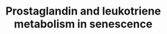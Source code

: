 ---
annotations:
- id: PW:0000464
  parent: classic metabolic pathway
  type: Pathway Ontology
  value: leukotriene metabolic pathway
- id: PW:0000277
  parent: regulatory pathway
  type: Pathway Ontology
  value: cellular senescence pathway
- id: PW:0000651
  parent: regulatory pathway
  type: Pathway Ontology
  value: aging pathway
- id: PW:0000156
  parent: classic metabolic pathway
  type: Pathway Ontology
  value: prostaglandin metabolic pathway
authors:
- JDoreen
- Mario5181
- TadeIdowu
- DKalbe
- Frucsek13
- Aysegul Celik
- Eweitz
- Egonw
- Khanspers
- Ddigles
citedin:
- link: PMC11768370
  title: 'Etodolac Single Dose Metabolic Profile Elucidation: Pharmacokinetics and
    Adverse Events in Healthy Volunteers (2025)'
communities:
- ONTOX
description: 'Prostaglandins are active lipid molecules that are shown to have a great
  impact on cellular senescence (Wiley et al., 2021). Prostaglandins are derived from
  arachidonic acid, which is cleaved by the enzyme cytosolic phospholipase A2 (cPLA2)
  from the membrane phospholipids (Yang et al., 2011).   The cyclooxygenase 2 (COX-2)-prostaglandin
  E2 (PGE2) pathway takes part in the induction, as well as the maintenance of senescence.
  COX-2 is the inducing enzyme which causes the conversion of AA into PGH2 and PGG2,
  which are then readily converted into PGF2⍺, PGD2, PGE2, PGI2, and TxA2 through
  prostaglandin synthases (Cormenier et al., 2017; Martien et al., 2013). The produced
  active prostaglandins can then act on intracellular receptors and trigger a downward
  signalling cascade, leading to the stimulation or inhibition of cAMP or the stimulation
  of Ca²⁺. The cAMP-dependent pathway leads to the stimulation of the insulin-like
  growth factor binding protein 5 (IGFBP5) production, which then also activates p53.
  P53 activation reinforces senescence by stimulating the expression of COX mRNA,
  thus creating a positive feedback loop (Yang et al., 2011).  Two important active
  prostaglandins, namely dihomo-15d-PGJ2 and 15d-PGJ2 are highly elevated in senescent
  cells and induce COX-1 and 2, PTGES and PTGDS production through the activation
  of RAS and subsequently p53, reinforcing the positive feedback loop. Dihomo-15d-PGJ2
  is the most highly elevated senescence-associated prostaglandin and is produced
  by the elongation of arachidonic acid into adrenic acid, which is then enzymatically
  converted to yield the prostaglandin. 15d-PGJ2 on the other hand is produced through
  the dehydration of the active prostaglandin PGD2. In addition, RAS stimulates the
  secretion of SASP factors, which can consequently affect surrounding cells (Wiley
  et al., 2021).  Leukotrienes play an important role in the pathogenesis of inflammation.
  Just like prostaglandins, leukotrienes are synthesized from arachidonic acid that
  was cleaved from the membrane phospholipids (Wiley et al., 2019). ALOX12, ALOX15,
  ALOX5AP, LTC4S, LTA4H, ALOX15B and ALOX5, which are enzymes that conversion of arachidonic
  acid to either leukotriene A4 (LT4A) or Arachidonic acid 5-hydroperoxide (5-HPETE),
  are upregulated in senescence (Wiley et al., 2019; Häfner et al., 2019). The produced
  LTA4 can be converted into LTB4 or LTC4. LTC4 can then be consecutively cleaved
  into LTD4 and LTE4 (Suryadevara et al., 2020). All the mentioned leukotrienes are
  increased in cellular senescence and are thought to be part of the SASP (Lin & Xu,
  2020).  LTD4 is of particular importance in cellular senescence due to its increased
  interaction with the cysteinyl leukotriene receptor 1 (CysLT1R) (Wei et al., 2018;
  Song et al., 2019). This interaction has various consequences, such as the release
  of intracellular Ca²⁺, an increase of p21 and it also inhibits sirtuin 1 (SIRT1).
  SIRT1 regulates the cell cycle by inhibiting the phosphorylation of p53 and the
  release of various cytokines (Wei et al., 2018).  Therefore, it increases the release
  of pro-inflammatory cytokines and induce cellular senescence via the activation
  of p53 (Song et al., 2019).  ALOX5 contributes to an increase in reactive oxygen
  species (ROS) (Catalano et al., 2005; Menna et al., 2010). These ROS are thought
  to activate p53 which binds to ALOX5 and further increases its action (Häfner et
  al., 2019). Moreover, ALOX5 uses Ca²⁺ as a cofactor and its increased intracellular
  concentration further promotes ALOX5''s action (Menna et al., 2010). LTB4 is also
  stimulates the production of ROS. ALOX5 then stimulates the phosphorylation of p53
  and activates p21 (Menna et al., 2010; Catalano et al., 2005). This then causes
  the dephosphorylation of the retinoblastoma protein (RB1). As a consequence, senescence
  is induced (Catalano et al., 2005). '
last-edited: 2025-07-14
ndex: 84e4aa1a-5c75-11ec-b3be-0ac135e8bacf
organisms:
- Homo sapiens
redirect_from:
- /index.php/Pathway:WP5122
- /instance/WP5122
- /instance/WP5122_r139949
revision: r139949
schema-jsonld:
- '@context': https://schema.org/
  '@id': https://wikipathways.github.io/pathways/WP5122.html
  '@type': Dataset
  creator:
    '@type': Organization
    name: WikiPathways
  description: 'Prostaglandins are active lipid molecules that are shown to have a
    great impact on cellular senescence (Wiley et al., 2021). Prostaglandins are derived
    from arachidonic acid, which is cleaved by the enzyme cytosolic phospholipase
    A2 (cPLA2) from the membrane phospholipids (Yang et al., 2011).   The cyclooxygenase
    2 (COX-2)-prostaglandin E2 (PGE2) pathway takes part in the induction, as well
    as the maintenance of senescence. COX-2 is the inducing enzyme which causes the
    conversion of AA into PGH2 and PGG2, which are then readily converted into PGF2⍺,
    PGD2, PGE2, PGI2, and TxA2 through prostaglandin synthases (Cormenier et al.,
    2017; Martien et al., 2013). The produced active prostaglandins can then act on
    intracellular receptors and trigger a downward signalling cascade, leading to
    the stimulation or inhibition of cAMP or the stimulation of Ca²⁺. The cAMP-dependent
    pathway leads to the stimulation of the insulin-like growth factor binding protein
    5 (IGFBP5) production, which then also activates p53. P53 activation reinforces
    senescence by stimulating the expression of COX mRNA, thus creating a positive
    feedback loop (Yang et al., 2011).  Two important active prostaglandins, namely
    dihomo-15d-PGJ2 and 15d-PGJ2 are highly elevated in senescent cells and induce
    COX-1 and 2, PTGES and PTGDS production through the activation of RAS and subsequently
    p53, reinforcing the positive feedback loop. Dihomo-15d-PGJ2 is the most highly
    elevated senescence-associated prostaglandin and is produced by the elongation
    of arachidonic acid into adrenic acid, which is then enzymatically converted to
    yield the prostaglandin. 15d-PGJ2 on the other hand is produced through the dehydration
    of the active prostaglandin PGD2. In addition, RAS stimulates the secretion of
    SASP factors, which can consequently affect surrounding cells (Wiley et al., 2021).  Leukotrienes
    play an important role in the pathogenesis of inflammation. Just like prostaglandins,
    leukotrienes are synthesized from arachidonic acid that was cleaved from the membrane
    phospholipids (Wiley et al., 2019). ALOX12, ALOX15, ALOX5AP, LTC4S, LTA4H, ALOX15B
    and ALOX5, which are enzymes that conversion of arachidonic acid to either leukotriene
    A4 (LT4A) or Arachidonic acid 5-hydroperoxide (5-HPETE), are upregulated in senescence
    (Wiley et al., 2019; Häfner et al., 2019). The produced LTA4 can be converted
    into LTB4 or LTC4. LTC4 can then be consecutively cleaved into LTD4 and LTE4 (Suryadevara
    et al., 2020). All the mentioned leukotrienes are increased in cellular senescence
    and are thought to be part of the SASP (Lin & Xu, 2020).  LTD4 is of particular
    importance in cellular senescence due to its increased interaction with the cysteinyl
    leukotriene receptor 1 (CysLT1R) (Wei et al., 2018; Song et al., 2019). This interaction
    has various consequences, such as the release of intracellular Ca²⁺, an increase
    of p21 and it also inhibits sirtuin 1 (SIRT1). SIRT1 regulates the cell cycle
    by inhibiting the phosphorylation of p53 and the release of various cytokines
    (Wei et al., 2018).  Therefore, it increases the release of pro-inflammatory cytokines
    and induce cellular senescence via the activation of p53 (Song et al., 2019).  ALOX5
    contributes to an increase in reactive oxygen species (ROS) (Catalano et al.,
    2005; Menna et al., 2010). These ROS are thought to activate p53 which binds to
    ALOX5 and further increases its action (Häfner et al., 2019). Moreover, ALOX5
    uses Ca²⁺ as a cofactor and its increased intracellular concentration further
    promotes ALOX5''s action (Menna et al., 2010). LTB4 is also stimulates the production
    of ROS. ALOX5 then stimulates the phosphorylation of p53 and activates p21 (Menna
    et al., 2010; Catalano et al., 2005). This then causes the dephosphorylation of
    the retinoblastoma protein (RB1). As a consequence, senescence is induced (Catalano
    et al., 2005). '
  keywords:
  - 15d-PGJ2
  - 5-HPETE
  - ADCY3
  - ALOX12
  - ALOX15
  - ALOX15B
  - ALOX5
  - ALOX5AP
  - Adrenic acid
  - Arachidonic acid
  - CDKN1A
  - CYSLTR1
  - Ca²⁺
  - GNAI1
  - GNAQ
  - GNAS
  - HRAS
  - IGFBP5
  - KRAS
  - LTA4
  - LTA4H
  - LTB4
  - LTC4
  - LTC4S
  - LTD4
  - LTE4
  - MAPK11
  - Membrane phospholipids
  - NRAS
  - PGD2
  - PGE2
  - PGF2a
  - PGG2
  - PGH2
  - PGI2
  - PLA2G4A
  - PLC
  - PRXL2B
  - PTGDS
  - PTGER1
  - PTGER2
  - PTGER3
  - PTGER4
  - PTGES
  - PTGIS
  - PTGS1
  - PTGS2
  - RB1
  - ROS
  - SIRT1
  - TBXAS1
  - TP53
  - TXA2
  - cAMP
  - dihomo-15d-PGJ2
  license: CC0
  name: 'Prostaglandin and leukotriene metabolism in senescence '
seo: CreativeWork
title: 'Prostaglandin and leukotriene metabolism in senescence '
wpid: WP5122
---